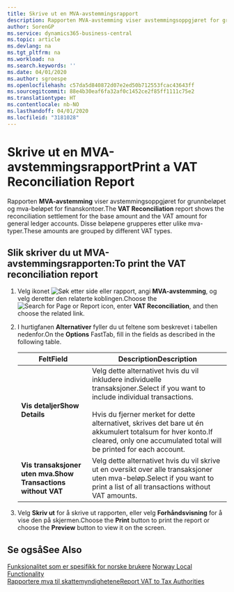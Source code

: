 ```yaml
---
title: Skrive ut en MVA-avstemmingsrapport
description: Rapporten MVA-avstemming viser avstemmingsoppgjøret for grunnbeløpet og mva-beløpet for finanskontoer. Disse beløpene grupperes etter ulike mva-typer.
author: SorenGP
ms.service: dynamics365-business-central
ms.topic: article
ms.devlang: na
ms.tgt_pltfrm: na
ms.workload: na
ms.search.keywords: ''
ms.date: 04/01/2020
ms.author: sgroespe
ms.openlocfilehash: c57da5d840872d07e2ed50b712553fcac43643ff
ms.sourcegitcommit: 88e4b30eaf6fa32af0c1452ce2f85ff1111c75e2
ms.translationtype: HT
ms.contentlocale: nb-NO
ms.lasthandoff: 04/01/2020
ms.locfileid: "3181028"
---
```

# <a name="print-a-vat-reconciliation-report"></a><span data-ttu-id="c36a0-104">Skrive ut en MVA-avstemmingsrapport</span><span class="sxs-lookup"><span data-stu-id="c36a0-104">Print a VAT Reconciliation Report</span></span>
<span data-ttu-id="c36a0-105">Rapporten **MVA-avstemming** viser avstemmingsoppgjøret for grunnbeløpet og mva-beløpet for finanskontoer.</span><span class="sxs-lookup"><span data-stu-id="c36a0-105">The **VAT Reconciliation** report shows the reconciliation settlement for the base amount and the VAT amount for general ledger accounts.</span></span> <span data-ttu-id="c36a0-106">Disse beløpene grupperes etter ulike mva-typer.</span><span class="sxs-lookup"><span data-stu-id="c36a0-106">These amounts are grouped by different VAT types.</span></span>  

## <a name="to-print-the-vat-reconciliation-report"></a><span data-ttu-id="c36a0-107">Slik skriver du ut MVA-avstemmingsrapporten:</span><span class="sxs-lookup"><span data-stu-id="c36a0-107">To print the VAT reconciliation report</span></span>  

1.  <span data-ttu-id="c36a0-108">Velg ikonet ![Søk etter side eller rapport](../../media/ui-search/search_small.png "Ikonet Søk etter side eller rapport"), angi **MVA-avstemming**, og velg deretter den relaterte koblingen.</span><span class="sxs-lookup"><span data-stu-id="c36a0-108">Choose the ![Search for Page or Report](../../media/ui-search/search_small.png "Search for Page or Report icon") icon, enter **VAT Reconciliation**, and then choose the related link.</span></span>  
2.  <span data-ttu-id="c36a0-109">I hurtigfanen **Alternativer** fyller du ut feltene som beskrevet i tabellen nedenfor.</span><span class="sxs-lookup"><span data-stu-id="c36a0-109">On the **Options** FastTab, fill in the fields as described in the following table.</span></span>  

    |<span data-ttu-id="c36a0-110">Felt</span><span class="sxs-lookup"><span data-stu-id="c36a0-110">Field</span></span>|<span data-ttu-id="c36a0-111">Description</span><span class="sxs-lookup"><span data-stu-id="c36a0-111">Description</span></span>|  
    |---------------------------------|---------------------------------------|  
    |<span data-ttu-id="c36a0-112">**Vis detaljer**</span><span class="sxs-lookup"><span data-stu-id="c36a0-112">**Show Details**</span></span>|<span data-ttu-id="c36a0-113">Velg dette alternativet hvis du vil inkludere individuelle transaksjoner.</span><span class="sxs-lookup"><span data-stu-id="c36a0-113">Select if you want to include individual transactions.</span></span><br /><br /> <span data-ttu-id="c36a0-114">Hvis du fjerner merket for dette alternativet, skrives det bare ut én akkumulert totalsum for hver konto.</span><span class="sxs-lookup"><span data-stu-id="c36a0-114">If cleared, only one accumulated total will be printed for each account.</span></span>|  
    |<span data-ttu-id="c36a0-115">**Vis transaksjoner uten mva.**</span><span class="sxs-lookup"><span data-stu-id="c36a0-115">**Show Transactions without VAT**</span></span>|<span data-ttu-id="c36a0-116">Velg dette alternativet hvis du vil skrive ut en oversikt over alle transaksjoner uten mva-beløp.</span><span class="sxs-lookup"><span data-stu-id="c36a0-116">Select if you want to print a list of all transactions without VAT amounts.</span></span>|  

3.  <span data-ttu-id="c36a0-117">Velg **Skriv ut** for å skrive ut rapporten, eller velg **Forhåndsvisning** for å vise den på skjermen.</span><span class="sxs-lookup"><span data-stu-id="c36a0-117">Choose the **Print** button to print the report or choose the **Preview** button to view it on the screen.</span></span>  

## <a name="see-also"></a><span data-ttu-id="c36a0-118">Se også</span><span class="sxs-lookup"><span data-stu-id="c36a0-118">See Also</span></span>  
 <span data-ttu-id="c36a0-119">[Funksjonalitet som er spesifikk for norske brukere](norway-local-functionality.md) </span><span class="sxs-lookup"><span data-stu-id="c36a0-119">[Norway Local Functionality](norway-local-functionality.md) </span></span>  
 [<span data-ttu-id="c36a0-120">Rapportere mva til skattemyndighetene</span><span class="sxs-lookup"><span data-stu-id="c36a0-120">Report VAT to Tax Authorities</span></span>](../../finance-how-report-vat.md)
